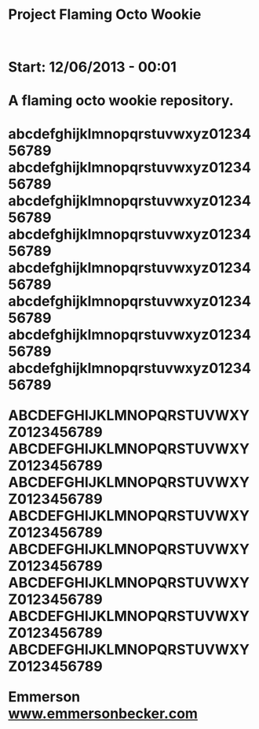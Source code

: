 <h1>Project Flaming Octo Wookie<h1>
<br>
Start: 12/06/2013 - 00:01<br>
<br>
A flaming octo wookie repository.<br>
<br>
abcdefghijklmnopqrstuvwxyz0123456789<br>
abcdefghijklmnopqrstuvwxyz0123456789<br>
abcdefghijklmnopqrstuvwxyz0123456789<br>
abcdefghijklmnopqrstuvwxyz0123456789<br>
abcdefghijklmnopqrstuvwxyz0123456789<br>
abcdefghijklmnopqrstuvwxyz0123456789
abcdefghijklmnopqrstuvwxyz0123456789
abcdefghijklmnopqrstuvwxyz0123456789

ABCDEFGHIJKLMNOPQRSTUVWXYZ0123456789
ABCDEFGHIJKLMNOPQRSTUVWXYZ0123456789
ABCDEFGHIJKLMNOPQRSTUVWXYZ0123456789
ABCDEFGHIJKLMNOPQRSTUVWXYZ0123456789
ABCDEFGHIJKLMNOPQRSTUVWXYZ0123456789
ABCDEFGHIJKLMNOPQRSTUVWXYZ0123456789
ABCDEFGHIJKLMNOPQRSTUVWXYZ0123456789
ABCDEFGHIJKLMNOPQRSTUVWXYZ0123456789

Emmerson
www.emmersonbecker.com<br>